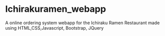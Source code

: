# Ichirakuramen_webapp
 A online ordering system webapp for the Ichiraku Ramen Restaurant made using HTML,CSS,Javascript, Bootstrap, JQuery
